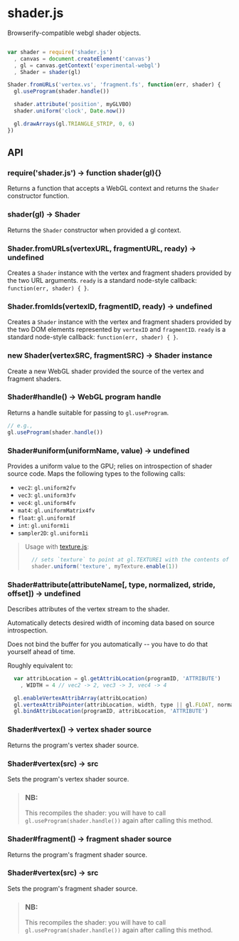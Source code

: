 # shader.js

Browserify-compatible webgl shader objects.

````javascript

var shader = require('shader.js')
  , canvas = document.createElement('canvas')
  , gl = canvas.getContext('experimental-webgl')
  , Shader = shader(gl)

Shader.fromURLs('vertex.vs', 'fragment.fs', function(err, shader) {
  gl.useProgram(shader.handle())

  shader.attribute('position', myGLVBO)
  shader.uniform('clock', Date.now())

  gl.drawArrays(gl.TRIANGLE_STRIP, 0, 6)
})

````

## API

### require('shader.js') -> function shader(gl){}

Returns a function that accepts a WebGL context and returns the
`Shader` constructor function.

### shader(gl) -> Shader

Returns the `Shader` constructor when provided a gl context.

### Shader.fromURLs(vertexURL, fragmentURL, ready) -> undefined

Creates a `Shader` instance with the vertex and fragment shaders provided
by the two URL arguments. `ready` is a standard node-style callback:
`function(err, shader) { }`.

### Shader.fromIds(vertexID, fragmentID, ready) -> undefined

Creates a `Shader` instance with the vertex and fragment shaders provided
by the two DOM elements represented by `vertexID` and `fragmentID`. 
`ready` is a standard node-style callback: `function(err, shader) { }`.

### new Shader(vertexSRC, fragmentSRC) -> Shader instance

Create a new WebGL shader provided the source of the vertex and fragment
shaders.

### Shader#handle() -> WebGL program handle

Returns a handle suitable for passing to `gl.useProgram`.

````javascript
// e.g.,
gl.useProgram(shader.handle())
````

### Shader#uniform(uniformName, value) -> undefined

Provides a uniform value to the GPU; relies on introspection
of shader source code. Maps the following types to the following calls:

* `vec2`: `gl.uniform2fv`
* `vec3`: `gl.uniform3fv`
* `vec4`: `gl.uniform4fv`
* `mat4`: `gl.uniformMatrix4fv`
* `float`: `gl.uniform1f`
* `int`: `gl.uniform1i`
* `sampler2D`: `gl.uniform1i`

> Usage with [texture.js](https://github.com/chrisdickinson/texture.js):
> ````javascript
>   // sets `texture` to point at gl.TEXTURE1 with the contents of `myTexture`
>   shader.uniform('texture', myTexture.enable(1))
> ````

### Shader#attribute(attributeName[, type, normalized, stride, offset]) -> undefined

Describes attributes of the vertex stream to the shader.

Automatically detects desired width of incoming data based on source introspection.

Does not bind the buffer for you automatically -- you have to do that yourself ahead of time.

Roughly equivalent to:

````javascript
  var attribLocation = gl.getAttribLocation(programID, 'ATTRIBUTE')
    , WIDTH = 4 // vec2 -> 2, vec3 -> 3, vec4 -> 4

  gl.enableVertexAttribArray(attribLocation)
  gl.vertexAttribPointer(attribLocation, width, type || gl.FLOAT, normalized || false, stride || 0, offset || 0)
  gl.bindAttribLocation(programID, attribLocation, 'ATTRIBUTE')

```` 

### Shader#vertex() -> vertex shader source

Returns the program's vertex shader source.

### Shader#vertex(src) -> src

Sets the program's vertex shader source.

> ### NB:
> This recompiles the shader: you will have to
> call `gl.useProgram(shader.handle())` again
> after calling this method.

### Shader#fragment() -> fragment shader source

Returns the program's fragment shader source.

### Shader#vertex(src) -> src

Sets the program's fragment shader source.

> ### NB:
> This recompiles the shader: you will have to
> call `gl.useProgram(shader.handle())` again
> after calling this method.


